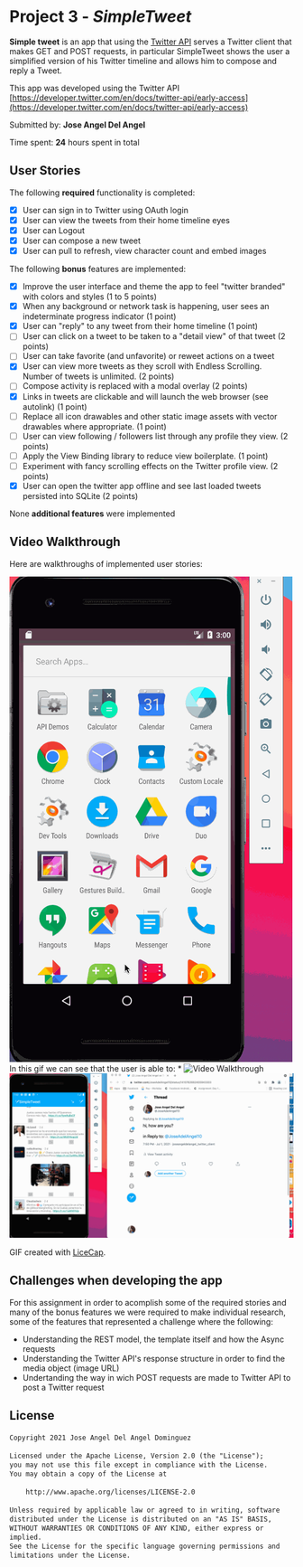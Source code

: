 # Project 3 - *SimpleTweet*

**Simple tweet** is an app that using the [Twitter API](https://developer.twitter.com/en/docs/twitter-api/early-access) serves a Twitter client that makes GET and POST requests, in particular SimpleTweet shows the user a simplified version of his Twitter timeline and allows him to compose and reply a Tweet.

This app was developed using the Twitter API [https://developer.twitter.com/en/docs/twitter-api/early-access](https://developer.twitter.com/en/docs/twitter-api/early-access)

Submitted by: **Jose Angel Del Angel**

Time spent: **24** hours spent in total

## User Stories

The following **required** functionality is completed:

* [x] User can sign in to Twitter using OAuth login
* [x] User can view the tweets from their home timeline eyes
* [x] User can Logout 
* [x] User can compose a new tweet
* [x] User can pull to refresh, view character count and embed images

The following **bonus** features are implemented:

* [x] Improve the user interface and theme the app to feel "twitter branded" with colors and styles (1 to 5 points)
* [x] When any background or network task is happening, user sees an indeterminate progress indicator (1 point)
* [x] User can "reply" to any tweet from their home timeline (1 point)
* [ ] User can click on a tweet to be taken to a "detail view" of that tweet (2 points)
* [ ] User can take favorite (and unfavorite) or reweet actions on a tweet
* [x] User can view more tweets as they scroll with Endless Scrolling. Number of tweets is unlimited. (2 points)
* [ ] Compose activity is replaced with a modal overlay (2 points)
* [x] Links in tweets are clickable and will launch the web browser (see autolink) (1 point)
* [ ] Replace all icon drawables and other static image assets with vector drawables where appropriate. (1 point)
* [ ] User can view following / followers list through any profile they view. (2 points)
* [ ] Apply the View Binding library to reduce view boilerplate. (1 point)
* [ ] Experiment with fancy scrolling effects on the Twitter profile view. (2 points)
* [x] User can open the twitter app offline and see last loaded tweets persisted into SQLite (2 points)

None **additional features** were implemented

## Video Walkthrough

Here are walkthroughs of implemented user stories:

<img src= 'walkthrough3.gif' title='Video Walkthrough' width='' alt='Video Walkthrough' />
In this gif we can see that the user is able to:
*

<img src= 'walkthrough.gif' title='Video Walkthrough' width='' alt='Video Walkthrough' />

<img src= 'walkthrough2.gif' title='Video Walkthrough' width='' alt='Video Walkthrough' />

GIF created with [LiceCap](https://www.cockos.com/licecap/).

## Challenges when developing the app

For this assignment in order to acomplish some of the required stories and many of the bonus features we were required to make individual research, some of the features that represented a challenge where the following:

* Understanding the REST model, the template itself and how the Async requests 
* Understanding the Twitter API's response structure in order to find the media object (image URL)
* Undertanding the way in wich POST requests are made to Twitter API to post a Twitter request

## License

    Copyright 2021 Jose Angel Del Angel Dominguez

    Licensed under the Apache License, Version 2.0 (the "License");
    you may not use this file except in compliance with the License.
    You may obtain a copy of the License at

        http://www.apache.org/licenses/LICENSE-2.0

    Unless required by applicable law or agreed to in writing, software
    distributed under the License is distributed on an "AS IS" BASIS,
    WITHOUT WARRANTIES OR CONDITIONS OF ANY KIND, either express or implied.
    See the License for the specific language governing permissions and
    limitations under the License.
